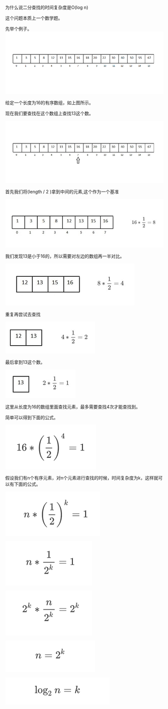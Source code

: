 为什么说二分查找的时间复杂度是O(log n)

这个问题本质上一个数学题。

先举个例子。
![](https://raw.githubusercontent.com/JasonGaoH/Images/master/binary_search.png)

给定一个长度为16的有序数组，如上图所示。

现在我们要查找在这个数组上查找13这个数。

![](https://raw.githubusercontent.com/JasonGaoH/Images/master/binary_search_1.jpeg)

首先我们将(length / 2 )拿到中间的元素,这个作为一个基准

![](https://raw.githubusercontent.com/JasonGaoH/Images/master/binary_search_2.jpeg)

我们发现13是小于16的，所以需要对左边的数组再一半对比。

![](https://raw.githubusercontent.com/JasonGaoH/Images/master/binary_search_3.jpeg)

重复再尝试去查找

![](https://raw.githubusercontent.com/JasonGaoH/Images/master/binary_search_4.jpeg)

最后拿到13这个数。

![](https://raw.githubusercontent.com/JasonGaoH/Images/master/binary_search_5.jpeg)

这里从长度为16的数组里面查找元素，最多需要查找4次才能查找到。

简单可以得到下面的公式。

![](https://raw.githubusercontent.com/JasonGaoH/Images/master/binary_search_6.png)


假设我们有n个有序元素，对n个元素进行查找的时候，时间复杂度为k，这样就可以有下面的公式。

![](https://raw.githubusercontent.com/JasonGaoH/Images/master/binary_search_7.png)

![](https://raw.githubusercontent.com/JasonGaoH/Images/master/binary_search_8.png)

![](https://raw.githubusercontent.com/JasonGaoH/Images/master/binary_search_9.png)

![](https://raw.githubusercontent.com/JasonGaoH/Images/master/binary_search_10.png)

![](https://raw.githubusercontent.com/JasonGaoH/Images/master/binary_search_11.png)